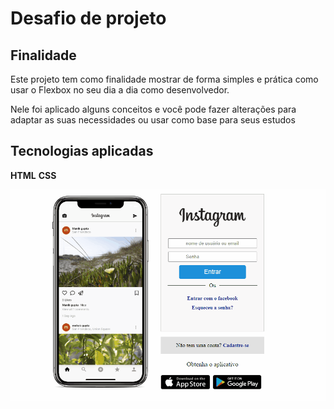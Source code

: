 # Desafio de projeto

## Finalidade

<p>Este projeto tem como finalidade mostrar de forma simples e prática como usar o Flexbox no seu dia a dia como desenvolvedor.</p>

<p>Nele foi aplicado alguns conceitos e você pode fazer alterações para adaptar as suas necessidades ou usar como base para seus estudos</p>

## Tecnologias aplicadas

**HTML**
**CSS**

  <img src="insta-gif.gif" alt="Readme" title="Readme">
